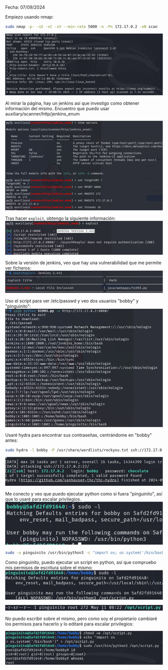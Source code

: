 Fecha: 07/09/2024

Empiezo usando nmap: 
```bash
sudo nmap -p- -sS -sC -sV --min-rate 5000 -n -Pn 172.17.0.2 -oN scan
```

![](Imágenes/Pasted%20image%2020240907190932.png)

Al mirar la página, hay un jenkins así que investigo como obtener información del mismo. Encuentro que puedo usar auxiliary/scanner/http/jenkins_enum

![](Imágenes/Pasted%20image%2020240907200354.png)

Tras hacer `exploit`, obtengo la siguiente información: 
![](Imágenes/Pasted%20image%2020240907200420.png)


Sobre la versión de jenkins, veo que hay una vulnerabilidad que me permite ver ficheros:
![](Imágenes/Pasted%20image%2020240907201244.png)

Uso el script para ver /etc/passwd y veo dos usuarios "bobby" y "pinguinito":
![](Imágenes/Pasted%20image%2020240907201641.png)

Usaré hydra para encontrar sus contraseñas, centrándome en "bobby" antes:
```bash
sudo hydra -l bobby -P /usr/share/wordlists/rockyou.txt ssh://172.17.0.2 -t 16 
```

![](Imágenes/Pasted%20image%2020240907203026.png)

Me conecto y veo que puedo ejecutar python como si fuera "pinguinito", así que lo usaré para escalar privilegios. 
![](Imágenes/Pasted%20image%2020240907203216.png)

```bash
sudo -u pinguinito /usr/bin/python3 -c "import os; os.system('/bin/bash')"
```

Como pinguinito, puedo ejecutar un script en python, así que compruebo mis permisos de escritura sobre el mismo: 
![](Imágenes/Pasted%20image%2020240907203335.png)


![](Imágenes/Pasted%20image%2020240907203813.png)

No puedo escribir sobre el mismo, pero como soy el propietario cambiaré los permisos para hacerlo y lo editaré para escalar privilegios:

![](Imágenes/Pasted%20image%2020240907204002.png)